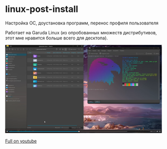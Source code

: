 # linux-post-install

Настройка ОС, доустановка программ, перенос профиля пользователя

Работает на Garuda Linux (из опробованных множеств дистрибутивов, этот мне нравится больше всего для десктопа).

[![Watch video](video/preview.png)](https://raw.githubusercontent.com/Valeria-Fadeeva/linux-post-install/main/video/output.webm)

[Full on youtube](https://www.youtube.com/watch?v=Bs1gLrFPDyI)
